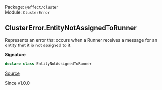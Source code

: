 Package: `@effect/cluster`<br />
Module: `ClusterError`<br />

## ClusterError.EntityNotAssignedToRunner

Represents an error that occurs when a Runner receives a message for an entity
that it is not assigned to it.

**Signature**

```ts
declare class EntityNotAssignedToRunner
```

[Source](https://github.com/Effect-TS/effect/tree/main/packages/platform/src/ClusterError.ts#L31)

Since v1.0.0